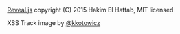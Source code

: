 [Reveal.js](http://lab.hakim.se/reveal-js/) copyright (C) 2015 Hakim El Hattab, MIT licensed

XSS Track image by [@kkotowicz](http://blog.kotowicz.net/2010/11/xss-track-how-to-quietly-track-whole.html)
